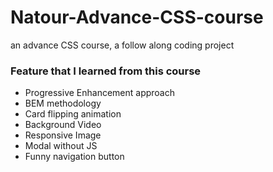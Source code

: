 # Natour-Advance-CSS-course
an advance CSS course, a follow along coding project
<br>
<h3>Feature that I learned from this course</h3>
<ul>
  <li>Progressive Enhancement approach</li>
  <li>BEM methodology</li>
  <li>Card flipping animation</li>
  <li>Background Video</li>
  <li>Responsive Image</li>
  <li>Modal without JS</li>
  <li>Funny navigation button</li>
</ul>
